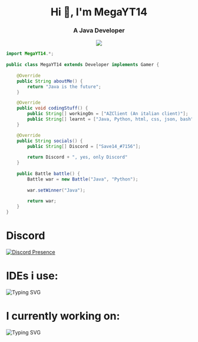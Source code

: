 <div align="center">
<h1 align="center">Hi 👋, I'm MegaYT14
<h3 align="center">A Java Developer</h1>

<p align = "center"><img src = "https://github-widgetbox.vercel.app/api/skills?names=java,python,html,css,json,bash&includeNames=true"></p>

</div>

```java
import MegaYT14.*;
    
public class MegaYT14 extends Developer implements Gamer {
    
    @Override
    public String aboutMe() {
        return "Java is the future";
    }

    @Override
    public void codingStuff() {
        public String[] workingOn = ["AZClient (An italian client)"];
        public String[] learnt = ["Java, Python, html, css, json, bash"];
    }

    @Override
    public String socials() {
        public String[] Discord = ["Save14_#7156"];
        
        return Discord + ", yes, only Discord"
    }
    
    public Battle battle() {
        Battle war = new Battle("Java", "Python");
        
        war.setWinner("Java");
        
        return war;
    }
}
```

# Discord
[![Discord Presence](https://lanyard.cnrad.dev/api/822767847141933066)](https://discord.com/users/822767847141933066)

# IDEs i use:
![Typing SVG](https://readme-typing-svg.herokuapp.com?font=Arial&color=%2336BCF7&lines=Eclipse;IntelliJ+Idea;Visual+Studio+Code;Sublime+Text)

# I currently working on:
![Typing SVG](https://readme-typing-svg.herokuapp.com?font=Arial&color=%23F7913B&lines=DeveloClient;Github.com%2FMegaYT14%2FDeveloClient)

